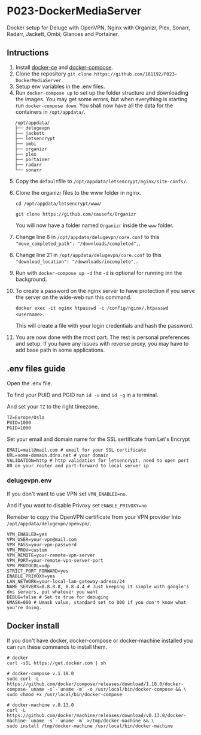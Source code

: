 # P023-DockerMediaServer
Docker setup for Deluge with OpenVPN, Nginx with Organizr, Plex, Sonarr, Radarr, Jackett, Ombi, Glances and Portainer.


## Intructions
1. Install [docker-ce](https://docs.docker.com/install/) and [docker-compose](https://docs.docker.com/compose/install/).
2. Clone the repository `git clone https://github.com/181192/P023-DockerMediaServer`.
3. Setup env variables in the .env files.
4. Run `docker-compose up` to set up the folder structure and downloading the images. You may get some errors, but when 
   everything is starting run `docker-compose down`. You shall now have all the data for the containers in `/opt/appdata/`.

```
   /opt/appdata/
   ├── delugevpn
   ├── jackett
   ├── letsencrypt
   ├── ombi
   ├── organizr
   ├── plex
   ├── portainer
   ├── radarr
   └── sonarr 
```

5. Copy the `default`file to `/opt/appdata/letsencrypt/nginx/site-confs/`.
6. Clone the organizr files to the www folder in nginx.

   `cd /opt/appdata/letsencrypt/www/`
   
   `git clone https://github.com/causefx/Organizr`
   
   You will now have a folder named `Organizr` inside the `www` folder.
7. Change line 8 in `/opt/appdata/delugevpn/core.conf` to this `"move_completed_path": "/downloads/completed",`.
8. Change line 21 in `/opt/appdata/delugevpn/core.conf` to this `"download_location": "/downloads/incomplete",`.
9. Run with `docker-compose up -d` the `-d` is optional for running inn the background.
10. To create a password on the nginx server to have protection if you serve the server on the wide-web run this command.

      `docker exec -it nginx htpasswd -c /config/nginx/.htpasswd <username>`.
   
      This will create a file with your login credentials and hash the password.
   
11. You are now done with the most part. The rest is personal preferences and setup. If you have any issues with reverse proxy, you may have to add base path in some applications.

## .env files guide
Open the .env file.

To find your PUID and PGID run `id -u` and `id -g` in a terminal. 

And set your `TZ` to the right timezone.
```
TZ=Europe/Oslo
PUID=1000
PGID=1000
```

Set your email and domain name for the SSL sertificate from Let's Encrypt
```
EMAIL=mail@mail.com # email for your SSL certificate
URL=some-domain.ddns.net # your domain
VALIDATION=http # http validation for letsencrypt, need to open port 80 on your router and port-forward to local server ip
```

### delugevpn.env
If you don't want to use VPN set `VPN_ENABLED=no`. 

And if you want to disable Privoxy set `ENABLE_PRIVOXY=no`

Remeber to copy the OpenVPN certificate from your VPN provider into `/opt/appdata/delugevpn/openvpn/`.
```
VPN_ENABLED=yes
VPN_USER=your-vpn@mail.com
VPN_PASS=your-vpn-password
VPN_PROV=custom
VPN_REMOTE=your-remote-vpn-server
VPN_PORT=your-remote-vpn-server-port
VPN_PROTOCOL=udp
STRICT_PORT_FORWARD=yes
ENABLE_PRIVOXY=yes
LAN_NETWORK=your-local-lan-gateway-adress/24
NAME_SERVERS=8.8.8.8, 8.8.4.4 # Just keeping it simple with google's dns servers, put whatever you want
DEBUG=false # Set to true for debuging
UMASK=000 # Umask value, standard set to 000 if you don't know what you're doing.
```


## Docker install
If you don't have docker, docker-compose or docker-machine installed you can run these commands to install them.
```
# docker
curl -sSL https://get.docker.com | sh

# docker-compose v.1.18.0
sudo curl -L https://github.com/docker/compose/releases/download/1.18.0/docker-compose-`uname -s`-`uname -m` -o /usr/local/bin/docker-compose && \
sudo chmod +x /usr/local/bin/docker-compose

# docker-machine v.0.13.0
curl -L https://github.com/docker/machine/releases/download/v0.13.0/docker-machine-`uname -s`-`uname -m` >/tmp/docker-machine && \
sudo install /tmp/docker-machine /usr/local/bin/docker-machine
```
